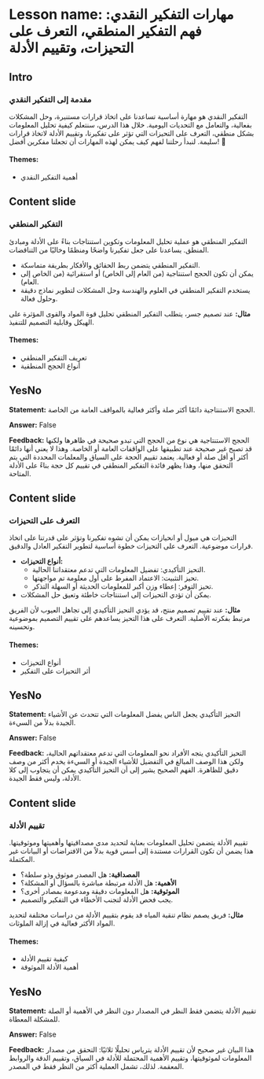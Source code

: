 # Lesson name: مهارات التفكير النقدي: فهم التفكير المنطقي، التعرف على التحيزات، وتقييم الأدلة

## Intro

### مقدمة إلى التفكير النقدي

التفكير النقدي هو مهارة أساسية تساعدنا على اتخاذ قرارات مستنيرة، وحل المشكلات بفعالية، والتعامل مع التحديات اليومية. خلال هذا الدرس، سنتعلم كيفية تحليل المعلومات بشكل منطقي، التعرف على التحيزات التي تؤثر على تفكيرنا، وتقييم الأدلة لاتخاذ قرارات سليمة. لنبدأ رحلتنا لفهم كيف يمكن لهذه المهارات أن تجعلنا مفكرين أفضل! 🌟

#### **Themes:**
- أهمية التفكير النقدي

## Content slide

### التفكير المنطقي

التفكير المنطقي هو عملية تحليل المعلومات وتكوين استنتاجات بناءً على الأدلة ومبادئ المنطق. يساعدنا على جعل تفكيرنا واضحًا ومنظمًا وخاليًا من التناقضات.

- التفكير المنطقي يتضمن ربط الحقائق والأفكار بطريقة متماسكة.
- يمكن أن تكون الحجج استنتاجية (من العام إلى الخاص) أو استقرائية (من الخاص إلى العام).
- يستخدم التفكير المنطقي في العلوم والهندسة وحل المشكلات لتطوير نماذج دقيقة وحلول فعالة.

**مثال:** عند تصميم جسر، يتطلب التفكير المنطقي تحليل قوة المواد والقوى المؤثرة على الهيكل وقابلية التصميم للتنفيذ.

#### **Themes:**
- تعريف التفكير المنطقي
- أنواع الحجج المنطقية

## YesNo

**Statement:** الحجج الاستنتاجية دائمًا أكثر صلة وأكثر فعالية بالمواقف العامة من الخاصة.

**Answer:** False

**Feedback:**
الحجج الاستنتاجية هي نوع من الحجج التي تبدو صحيحة في ظاهرها ولكنها قد تصبح غير صحيحة عند تطبيقها على الواقفات العامة أو الخاصة. وهذا لا يعني أنها دائمًا أكثر أو أقل صلة أو فعالية. يعتمد تقييم الحجة على السياق والمعلمات المحددة التي يتم التحقق منها، وهذا يظهر فائدة التفكير المنطقي في تقييم كل حجة بناءً على الأدلة المتاحة.


## Content slide

### التعرف على التحيزات

التحيزات هي ميول أو انحيازات يمكن أن تشوه تفكيرنا وتؤثر على قدرتنا على اتخاذ قرارات موضوعية. التعرف على التحيزات خطوة أساسية لتطوير التفكير العادل والدقيق.

- **أنواع التحيزات:**
  - التحيز التأكيدي: تفضيل المعلومات التي تدعم معتقداتنا الحالية.
  - تحيز التثبيت: الاعتماد المفرط على أول معلومة تم مواجهتها.
  - تحيز التوفر: إعطاء وزن أكبر للمعلومات الحديثة أو السهلة التذكر.
- يمكن أن تؤدي التحيزات إلى استنتاجات خاطئة وتعيق حل المشكلات.

**مثال:** عند تقييم تصميم منتج، قد يؤدي التحيز التأكيدي إلى تجاهل العيوب لأن الفريق مرتبط بفكرته الأصلية. التعرف على هذا التحيز يساعدهم على تقييم التصميم بموضوعية وتحسينه.

#### **Themes:**
- أنواع التحيزات
- أثر التحيزات على التفكير

## YesNo

**Statement:** التحيز التأكيدي يجعل الناس يفضل المعلومات التي تتحدث عن الأشياء الجيدة بدلاً من السيءة.

**Answer:** False

**Feedback:**
التحيز التأكيدي يتجه الأفراد نحو المعلومات التي تدعم معتقداتهم الحالية، ولكن هذا الوصف المبالغ في التفضيل للأشياء الجيدة أو السيءة يخدم أكثر من وصف دقيق للظاهرة. الفهم الصحيح يشير إلى أن التحيز التأكيدي يمكن أن يتجاوب إلى كلا الأدلة، وليس فقط الجيدة.


## Content slide

### تقييم الأدلة

تقييم الأدلة يتضمن تحليل المعلومات بعناية لتحديد مدى مصداقيتها وأهميتها وموثوقيتها. هذا يضمن أن تكون القرارات مستندة إلى أسس قوية بدلاً من الافتراضات أو البيانات غير المكتملة.

- **المصداقية:** هل المصدر موثوق وذو سلطة؟
- **الأهمية:** هل الأدلة مرتبطة مباشرة بالسؤال أو المشكلة؟
- **الموثوقية:** هل المعلومات دقيقة ومدعومة بمصادر أخرى؟
- يجب فحص الأدلة لتجنب الأخطاء في التفكير والتصميم.

**مثال:** فريق يصمم نظام تنقية المياه قد يقوم بتقييم الأدلة من دراسات مختلفة لتحديد المواد الأكثر فعالية في إزالة الملوثات.

#### **Themes:**
- كيفية تقييم الأدلة
- أهمية الأدلة الموثوقة

## YesNo

**Statement:** تقييم الأدلة يتضمن فقط النظر في المصدار دون النظر في الأهمية أو الصلة للمشكلة المعطاة.

**Answer:** False

**Feedback:**
هذا البيان غير صحيح لأن تقييم الأدلة يترياس تحليلًا ثلاثيًا: التحقق من مصدار المعلومات لموثوقيتها، وتقييم الأهمية المحتملة للأدلة في السياق، وتقييم الدقة والروابط المعقمة. لذلك، تشمل العملية أكثر من النظر فقط في المصدر.

